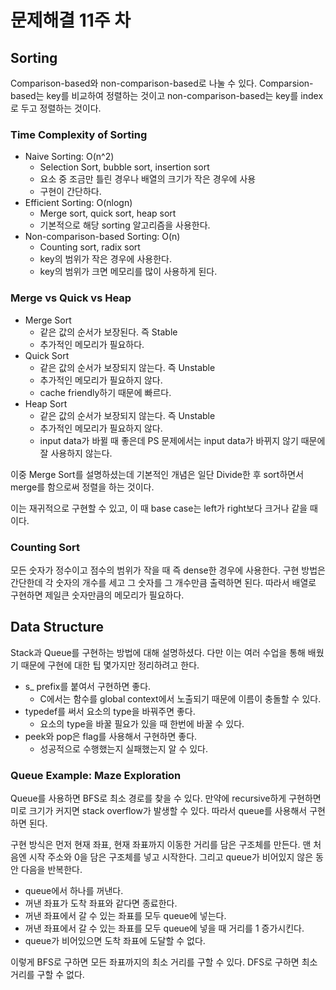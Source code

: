 # 문제해결 11주 차

## Sorting

Comparison-based와 non-comparison-based로 나눌 수 있다. Comparsion-based는 key를 비교하여 정렬하는 것이고 non-comparison-based는 key를 index로 두고 정렬하는 것이다.

### Time Complexity of Sorting

- Naive Sorting: O(n^2)
  - Selection Sort, bubble sort, insertion sort
  - 요소 중 조금만 틀린 경우나 배열의 크기가 작은 경우에 사용
  - 구현이 간단하다.
- Efficient Sorting: O(nlogn)
  - Merge sort, quick sort, heap sort
  - 기본적으로 해당 sorting 알고리즘을 사용한다.
- Non-comparison-based Sorting: O(n)
  - Counting sort, radix sort
  - key의 범위가 작은 경우에 사용한다.
  - key의 범위가 크면 메모리를 많이 사용하게 된다.

### Merge vs Quick vs Heap

- Merge Sort
  - 같은 값의 순서가 보장된다. 즉 Stable
  - 추가적인 메모리가 필요하다.
- Quick Sort
  - 같은 값의 순서가 보장되지 않는다. 즉 Unstable
  - 추가적인 메모리가 필요하지 않다.
  - cache friendly하기 때문에 빠르다.
- Heap Sort
  - 같은 값의 순서가 보장되지 않는다. 즉 Unstable
  - 추가적인 메모리가 필요하지 않다.
  - input data가 바뀔 때 좋은데 PS 문제에서는 input data가 바뀌지 않기 때문에 잘 사용하지 않는다.

이중 Merge Sort를 설명하셨는데 기본적인 개념은 일단 Divide한 후 sort하면서 merge를 함으로써 정렬을 하는 것이다.

이는 재귀적으로 구현할 수 있고, 이 때 base case는 left가 right보다 크거나 같을 때이다.

### Counting Sort

모든 숫자가 정수이고 점수의 범위가 작을 때 즉 dense한 경우에 사용한다. 구현 방법은 간단한데 각 숫자의 개수를 세고 그 숫자를 그 개수만큼 출력하면 된다. 따라서 배열로 구현하면 제일큰 숫자만큼의 메모리가 필요하다.

## Data Structure

Stack과 Queue를 구현하는 방법에 대해 설명하셨다. 다만 이는 여러 수업을 통해 배웠기 때문에 구현에 대한 팁 몇가지만 정리하려고 한다.

- s\_ prefix를 붙여서 구현하면 좋다.
  - C에서는 함수를 global context에서 노출되기 때문에 이름이 충돌할 수 있다.
- typedef를 써서 요소의 type을 바꿔주면 좋다.
  - 요소의 type을 바꿀 필요가 있을 때 한번에 바꿀 수 있다.
- peek와 pop은 flag를 사용해서 구현하면 좋다.
  - 성공적으로 수행했는지 실패했는지 알 수 있다.

### Queue Example: Maze Exploration

Queue를 사용하면 BFS로 최소 경로를 찾을 수 있다. 만약에 recursive하게 구현하면 미로 크기가 커지면 stack overflow가 발생할 수 있다. 따라서 queue를 사용해서 구현하면 된다.

구현 방식은 먼저 현재 좌표, 현재 좌표까지 이동한 거리를 담은 구조체를 만든다. 맨 처음엔 시작 주소와 0을 담은 구조체를 넣고 시작한다. 그리고 queue가 비어있지 않은 동안 다음을 반복한다.

- queue에서 하나를 꺼낸다.
- 꺼낸 좌표가 도착 좌표와 같다면 종료한다.
- 꺼낸 좌표에서 갈 수 있는 좌표를 모두 queue에 넣는다.
- 꺼낸 좌표에서 갈 수 있는 좌표를 모두 queue에 넣을 때 거리를 1 증가시킨다.
- queue가 비어있으면 도착 좌표에 도달할 수 없다.

이렇게 BFS로 구하면 모든 좌표까지의 최소 거리를 구할 수 있다. DFS로 구하면 최소 거리를 구할 수 없다.
